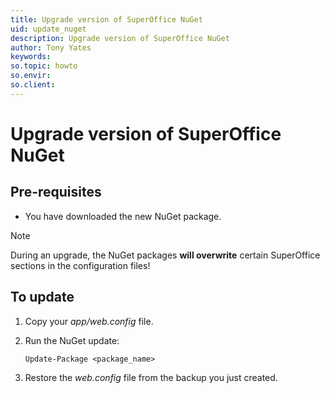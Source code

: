 ```yaml
---
title: Upgrade version of SuperOffice NuGet
uid: update_nuget
description: Upgrade version of SuperOffice NuGet
author: Tony Yates
keywords:
so.topic: howto
so.envir:
so.client:
---
```


# Upgrade version of SuperOffice NuGet

## Pre-requisites

* You have downloaded the new NuGet package.

> [!NOTE]
> During an upgrade, the NuGet packages **will overwrite** certain SuperOffice sections in the configuration files!

## To update

1. Copy your *app/web.config* file.

2. Run the NuGet update:

    `Update-Package <package_name>`

3. Restore the *web.config* file from the backup you just created.
